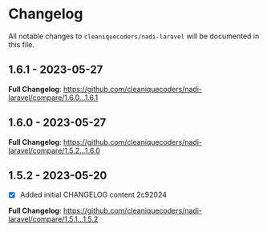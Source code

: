 # Changelog

All notable changes to `cleaniquecoders/nadi-laravel` will be documented in this file.

## 1.6.1 - 2023-05-27

**Full Changelog**: https://github.com/cleaniquecoders/nadi-laravel/compare/1.6.0...1.6.1

## 1.6.0 - 2023-05-27

**Full Changelog**: https://github.com/cleaniquecoders/nadi-laravel/compare/1.5.2...1.6.0

## 1.5.2 - 2023-05-20

- [x] Added initial CHANGELOG content 2c92024

**Full Changelog**: https://github.com/cleaniquecoders/nadi-laravel/compare/1.5.1...1.5.2
